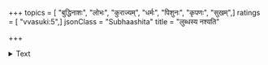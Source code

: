 +++
topics = [ "बुद्धिनाशः", "लोभः", "कुराज्यम्", "धर्मः", "पिशुनः", "कृपणः", "सुखम्",]
ratings = [ "vvasuki:5",]
jsonClass = "Subhaashita"
title = "लुब्धस्य नश्यति"

+++

<details><summary>Text</summary>

लुब्धस्य नश्यति यशः पिशुनस्य मैत्री नष्टक्रियस्य कुलमर्थपरस्य धर्मः।  
विद्याफलं व्यसनिनः कृपणस्य सौख्यं राज्यम् प्रमत्तसचिवस्य नराधिपस्य॥
</details>
